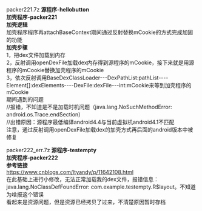 packer221.7z
**源程序-hellobutton**  
**加壳程序-packer221**  
**加壳逻辑**  
加壳程序程序再attachBaseContext期间通过反射替换mCookie的方式完成加固的功能  
**加壳步骤**  
1，把dex文件加载到内存  
2，反射调用openDexFile加载dex内存得到源程序的mCookie，接下来就是用源程序的mCookie替换加壳程序的mCookie  
3，依次反射调用BaseDexClassLoader---DexPathList:pathList----Element[]:dexElements----DexFile:dexFile---int:mCookie来等到加壳程序的mCookie  
期间遇到的问题  
//报错，不知道是不是加载时机问题（java.lang.NoSuchMethodError: android.os.Trace.endSection）  
//出错原因：源程序最低编译android4.4与当前虚拟机android4.1不匹配  
注意，通过反射调用openDexFile加载dex的加壳方式再后面的android版本中被修复


packer222_err.7z
**源程序-testempty**  
**加壳程序-packer222**  
**参考链接**  
https://www.cnblogs.com/ltyandy/p/11642108.html  
在此基础上进行小修改，无法正常加载我的dex文件，报错信息：java.lang.NoClassDefFoundError: com.example.testempty.R$layout。不知道为啥报这个错误  
看起来是资源问题，但是资源已经拷贝了过来，不清楚原因暂时存档